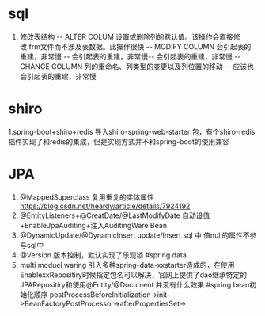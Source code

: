 # sql
1. 修改表结构
-- ALTER COLUM 设置或删除列的默认值。该操作会直接修改.frm文件而不涉及表数据。此操作很快
-- MODIFY COLUMN 会引起表的重建，非常慢 -- 会引起表的重建，非常慢-- 会引起表的重建，非常慢
-- CHANGE COLUMN  列的重命名、列类型的变更以及列位置的移动  -- 应该也会引起表的重建，非常慢
# shiro
1.spring-boot+shiro+redis  导入shiro-spring-web-starter 包，有个shiro-redis插件实现了和redis的集成，但是实现方式并不和spring-boot的使用兼容
# JPA
1. @MappedSuperclass 复用重复的实体属性 https://blog.csdn.net/heardy/article/details/7924192
2. @EntityListeners+@CreatDate/@LastModifyDate 自动设值 +EnableJpaAuditing+注入AuditingWare Bean
3. @DynamicUpdate/@DynamicInsert update/Insert sql 中 值null的属性不参与sql中
4. @Version 版本控制，默认实现了乐观锁
#spring data
1. multi moduel waring 引入多种spring-data-xxstarter造成的，在使用EnablexxRepositiry时候指定包名可以解决，官网上提供了dao继承特定的
JPARepositiry和使用@Entity/@Document 并没有什么效果
#spring 
bean初始化顺序      postProcessBeforeInitialization->init->BeanFactoryPostProcessor->afterPropertiesSet->